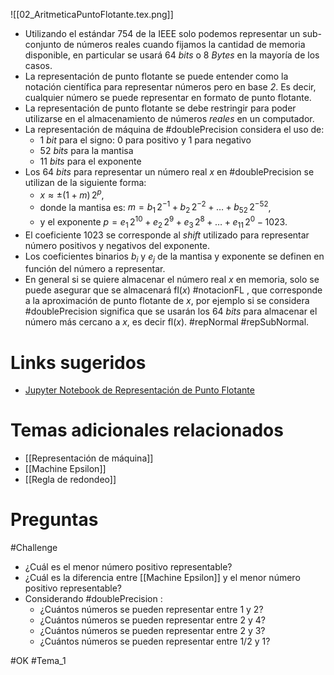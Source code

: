 ![[02_AritmeticaPuntoFlotante.tex.png]]
- Utilizando el estándar 754 de la IEEE solo podemos representar un sub-conjunto de números reales cuando fijamos la cantidad de memoria disponible, en particular se usará 64 *bits* o 8 *Bytes* en la mayoría de los casos.
- La representación de punto flotante se puede entender como la notación científica para representar números pero en base *2*. Es decir, cualquier número se puede representar en formato de punto flotante.
- La representación de punto flotante se debe restringir para poder utilizarse en el almacenamiento de números *reales* en un computador.
- La representación de máquina de #doublePrecision considera el uso de:
	- 1 *bit* para el signo: 0 para positivo y 1 para negativo
	- 52 *bits* para la mantisa
	- 11  *bits* para el exponente
- Los 64 *bits* para representar un número real $x$ en #doublePrecision se utilizan de la siguiente forma:
	- $x\approx \pm (1+m)\,2^p$,
	- donde la mantisa es: $m=b_1\,2^{-1}+b_2\,2^{-2}+\dots+b_{52}\,2^{-52}$,
	- y el exponente $p=e_{1} \, 2^{10} + e_{2} \, 2^{9}+ e_{3} \, 2^{8} + \dots + e_{11} \, 2^{0} - 1023$.
- El coeficiente $1023$ se corresponde al *shift* utilizado para representar número positivos y negativos del exponente.
- Los coeficientes binarios $b_i$ y $e_j$ de la mantisa y exponente se definen en función del número a representar.
- En general si se quiere almacenar el número real $x$ en memoria, solo se puede asegurar que se almacenará  $\text{fl}(x)$ #notacionFL , que corresponde a la aproximación de punto flotante de $x$, por ejemplo si se considera #doublePrecision significa que se usarán los 64 *bits* para almacenar el número más cercano a $x$, es decir $\text{fl}(x)$. #repNormal #repSubNormal.
# Links sugeridos
- [Jupyter Notebook de Representación de Punto Flotante](https://github.com/tclaudioe/Scientific-Computing/blob/master/SC1v2/02_floating_point_arithmetic.ipynb)

# Temas adicionales relacionados
- [[Representación de máquina]]
- [[Machine Epsilon]]
- [[Regla de redondeo]]

# Preguntas
#Challenge 
- ¿Cuál es el menor número positivo representable?
- ¿Cuál es la diferencia entre [[Machine Epsilon]] y el menor número positivo representable?
- Considerando #doublePrecision :
	- ¿Cuántos números se pueden representar entre $1$ y $2$?
	- ¿Cuántos números se pueden representar entre $2$ y $4$?
	- ¿Cuántos números se pueden representar entre $2$ y $3$?
	- ¿Cuántos números se pueden representar entre $1/2$ y $1$?

#OK
#Tema_1